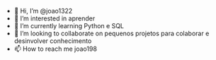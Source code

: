 - 👋 Hi, I’m @joao1322
- 👀 I’m interested in aprender
- 🌱 I’m currently learning Python e SQL
- 💞️ I’m looking to collaborate on pequenos projetos para colaborar e desinvolver conhecimento
- 📫 How to reach me joao198

<!---
joao1322/joao1322 is a ✨ special ✨ repository because its `README.md` (this file) appears on your GitHub profile.
You can click the Preview link to take a look at your changes.
--->
